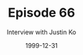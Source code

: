 ---
layout: podcast
title: Episode 66 
number: 66
subtitle: Interview with Justin Ko
summary: Justin Ko, official Support Sherriff for the Watir team, talks about how he started using Watir, what kind of questions he sees, and why Watir Classic is his favorite (for now!).\nEmail- jkotest@gmail.com\nBlog- jkotests.wordpress.com/\nE-Book- leanpub.com/watirways
date: 1999-12-31
location: https://dl.dropboxusercontent.com/s/3aymlssc80oryzi/Episode66.mp3?dl=0
size: 14,622,113
duration: 21:14
---